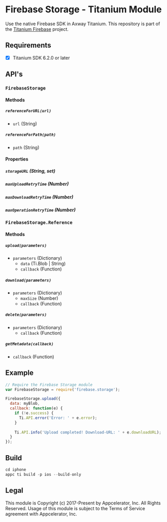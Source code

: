 # Firebase Storage - Titanium Module
Use the native Firebase SDK in Axway Titanium. This repository is part of the [Titanium Firebase](https://github.com/hansemannn/titanium-firebase) project.

## Requirements
- [x] Titanium SDK 6.2.0 or later

## API's

### `FirebaseStorage`

#### Methods

##### `referenceForURL(url)`
  - `url` (String)
  
##### `referenceForPath(path)`
  - `path` (String)
  
#### Properties

##### `storageURL` (String, set)

##### `maxUploadRetryTime` (Number)

##### `maxDownloadRetryTime` (Number)

##### `maxOperationRetryTime` (Number)

### `FirebaseStorage.Reference`

#### Methods

##### `upload(parameters)`
  - `parameters` (Dictionary)
    - `data` (Ti.Blob | String)
    - `callback` (Function)

##### `download(parameters)`
  - `parameters` (Dictionary)
    - `maxSize` (Number)
    - `callback` (Function)

##### `delete(parameters)`
  - `parameters` (Dictionary)
    - `callback` (Function)

##### `getMetadata(callback)`
  - `callback` (Function)
  
## Example
```js
// Require the Firebase Storage module
var FirebaseStorage = require('firebase.storage');

FirebaseStorage.upload({
  data: myBlob,
  callback: function(e) {
    if (!e.success) {
      Ti.API.error('Error: ' + e.error);
    }
    
    Ti.API.info('Upload completed! Download-URL: ' + e.downloadURL);
  }
});
```

## Build
```js
cd iphone
appc ti build -p ios --build-only
```

## Legal

This module is Copyright (c) 2017-Present by Appcelerator, Inc. All Rights Reserved. 
Usage of this module is subject to the Terms of Service agreement with Appcelerator, Inc.  

